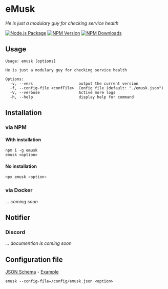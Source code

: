 # eMusk
_He is just a modulary guy for checking service health_

[![Node.js Package](https://github.com/j-catania/emusk/actions/workflows/build-release.yml/badge.svg)](https://github.com/j-catania/emusk/actions/workflows/build-release.yml)
[![NPM Version](https://img.shields.io/npm/v/emusk.svg)](https://npmjs.org/package/emusk)
[![NPM Downloads](https://img.shields.io/npm/dm/emusk.svg)](https://npmjs.org/package/emusk)

## Usage
```shell
Usage: emusk [options]

He is just a modulary guy for checking service health

Options:
  -v, --vers                    output the current version
  -f, --config-file <confFile>  Config file (default: "./emusk.json")
  -V, --verbose                 Active more logs
  -h, --help                    display help for command
```

## Installation
### via NPM
#### With installation
```shell
npm i -g emusk
emusk <option>
```
#### No installation
```sh
npx emusk <option>
```
### via Docker
_... coming soon_

## Notifier
### Discord
_... documention is coming soon_


## Configuration file
[JSON Schema](emusk.schema.json) - [Example](emusk.example.json)
```
emusk --config-file=/config/emusk.json <option>
```
